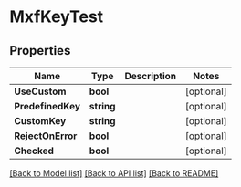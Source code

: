 # MxfKeyTest

## Properties

Name | Type | Description | Notes
------------ | ------------- | ------------- | -------------
**UseCustom** | **bool** |  | [optional] 
**PredefinedKey** | **string** |  | [optional] 
**CustomKey** | **string** |  | [optional] 
**RejectOnError** | **bool** |  | [optional] 
**Checked** | **bool** |  | [optional] 

[[Back to Model list]](../README.md#documentation-for-models) [[Back to API list]](../README.md#documentation-for-api-endpoints) [[Back to README]](../README.md)



